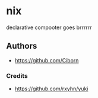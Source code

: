 # nix
declarative compooter goes brrrrrr
## Authors
- https://github.com/Ciborn
### Credits
- https://github.com/rxyhn/yuki
